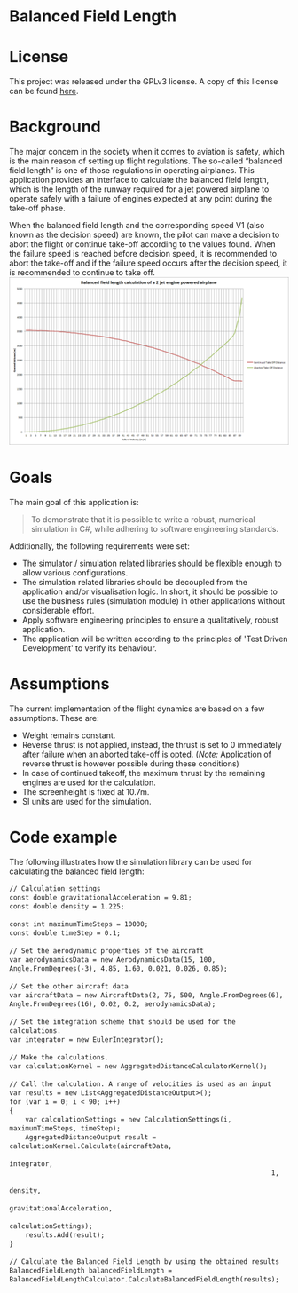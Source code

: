 # Balanced Field Length

# License
This project was released under the GPLv3 license. A copy of this license can be found [here](/BalancedFieldLength/licenses).

# Background
The major concern in the society when it comes to aviation is safety, which is the main reason of setting up flight regulations. The so-called “balanced field length” is one of those regulations in operating airplanes. This application provides an interface to calculate the balanced field length, which is the length of the runway required for a jet powered airplane to operate safely with a failure of engines expected at any point during the take-off phase.

When the balanced field length and the corresponding speed V1 (also known as the decision speed) are known, the pilot can make a decision to abort the flight or continue take-off according to the values found. When the failure speed is reached before decision speed, it is recommended to abort the take-off and if the failure speed occurs after the decision speed, it is recommended to continue to take off. 
![Alt text](docs/documentation/Example.png?raw=true "Example of a balanced field length calculation for a 2 jet engine powered airplane. The balanced field length of 2343m occurs at V1 = 72.03m/s.")

# Goals
The main goal of this application is: 

> To demonstrate that it is possible to write a robust, numerical simulation in C#, while adhering to software engineering standards. 

Additionally, the following requirements were set: 

* The simulator / simulation related libraries should be flexible enough to allow various configurations. 
* The simulation related libraries should be decoupled from the application and/or visualisation logic. In short, it should be possible to use the business rules (simulation module) in other applications without considerable effort.
* Apply software engineering principles to ensure a qualitatively, robust application.
* The application will be written according to the principles of 'Test Driven Development' to verify its behaviour. 

# Assumptions
The current implementation of the flight dynamics are based on a few assumptions. These are:
* Weight remains constant.
* Reverse thrust is not applied, instead, the thrust is set to 0 immediately after failure when an aborted take-off is opted. (*Note:* Application of reverse thrust is however possible during these conditions)
* In case of continued takeoff, the maximum thrust by the remaining engines are used for the calculation.
* The screenheight is fixed at 10.7m.
* SI units are used for the simulation. 

# Code example
The following illustrates how the simulation library can be used for calculating the balanced field length:

    // Calculation settings 
    const double gravitationalAcceleration = 9.81;
    const double density = 1.225;

    const int maximumTimeSteps = 10000;
    const double timeStep = 0.1;
     
    // Set the aerodynamic properties of the aircraft
    var aerodynamicsData = new AerodynamicsData(15, 100, Angle.FromDegrees(-3), 4.85, 1.60, 0.021, 0.026, 0.85);
    
    // Set the other aircraft data
    var aircraftData = new AircraftData(2, 75, 500, Angle.FromDegrees(6), Angle.FromDegrees(16), 0.02, 0.2, aerodynamicsData);

    // Set the integration scheme that should be used for the calculations.
    var integrator = new EulerIntegrator();

    // Make the calculations. 
    var calculationKernel = new AggregatedDistanceCalculatorKernel();

    // Call the calculation. A range of velocities is used as an input
    var results = new List<AggregatedDistanceOutput>();
    for (var i = 0; i < 90; i++)
    {
        var calculationSettings = new CalculationSettings(i, maximumTimeSteps, timeStep);
        AggregatedDistanceOutput result = calculationKernel.Calculate(aircraftData,
                                                                      integrator,
                                                                      1,
                                                                      density,
                                                                      gravitationalAcceleration,
                                                                      calculationSettings);
        results.Add(result);
    }

    // Calculate the Balanced Field Length by using the obtained results
    BalancedFieldLength balancedFieldLength = BalancedFieldLengthCalculator.CalculateBalancedFieldLength(results);